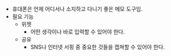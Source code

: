 

* 휴대폰은 언제 어디서나 소지하고 다니기 좋은 메모 도구임.
* 필요 기능
	* 위젯
		* 어떤 생각이나 바로 입력할 수 있어야 한다.
	* 공유
		* SNS나 인터넷 서핑 중 중요한 것들을 캡쳐할 수 있어야 한다.